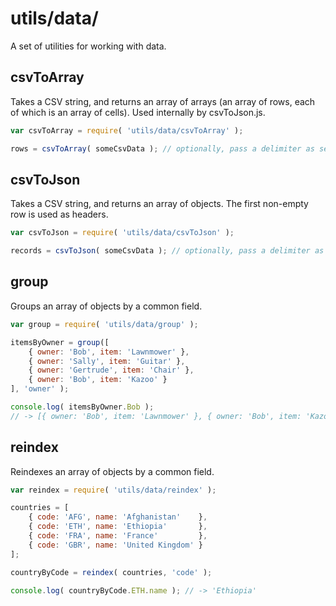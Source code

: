 utils/data/
===========

A set of utilities for working with data.


csvToArray
----------

Takes a CSV string, and returns an array of arrays (an array of rows, each of which is an array of cells). Used internally by csvToJson.js.

```js
var csvToArray = require( 'utils/data/csvToArray' );

rows = csvToArray( someCsvData ); // optionally, pass a delimiter as second argument
```


csvToJson
---------

Takes a CSV string, and returns an array of objects. The first non-empty row is used as headers.

```js
var csvToJson = require( 'utils/data/csvToJson' );

records = csvToJson( someCsvData ); // optionally, pass a delimiter as second argument
```


group
-----

Groups an array of objects by a common field.

```js
var group = require( 'utils/data/group' );

itemsByOwner = group([
	{ owner: 'Bob', item: 'Lawnmower' },
	{ owner: 'Sally', item: 'Guitar' },
	{ owner: 'Gertrude', item: 'Chair' },
	{ owner: 'Bob', item: 'Kazoo' }
], 'owner' );

console.log( itemsByOwner.Bob );
// -> [{ owner: 'Bob', item: 'Lawnmower' }, { owner: 'Bob', item: 'Kazoo' };]
```


reindex
-------

Reindexes an array of objects by a common field.

```js
var reindex = require( 'utils/data/reindex' );

countries = [
	{ code: 'AFG', name: 'Afghanistan'    },
	{ code: 'ETH', name: 'Ethiopia'       },
	{ code: 'FRA', name: 'France'         },
	{ code: 'GBR', name: 'United Kingdom' }
];

countryByCode = reindex( countries, 'code' );

console.log( countryByCode.ETH.name ); // -> 'Ethiopia'
```